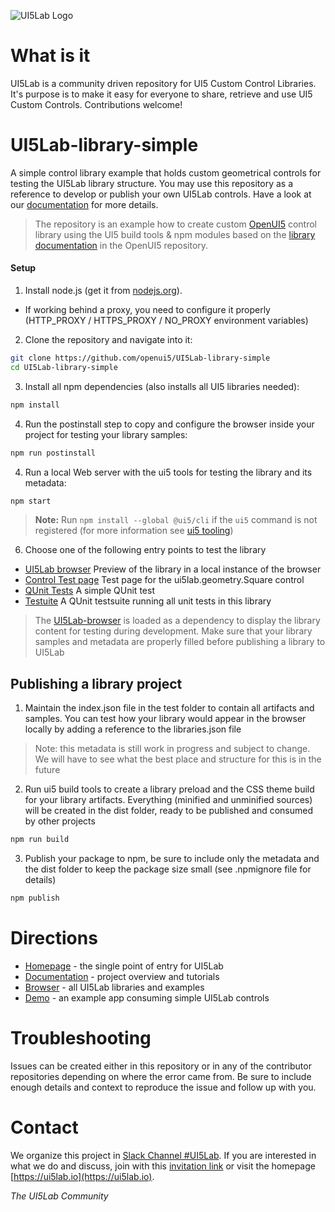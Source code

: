 ![UI5Lab Logo](https://github.com/UI5Lab/UI5Lab-central/blob/master/docs/media/UI5LabLogoPhoenix.png)

# What is it

UI5Lab is a community driven repository for UI5 Custom Control Libraries. It's purpose is to make it easy for everyone to share, retrieve and use UI5 Custom Controls. Contributions welcome!

# UI5Lab-library-simple

A simple control library example that holds custom geometrical controls for testing the UI5Lab library structure.
You may use this repository as a reference to develop or publish your own UI5Lab controls. Have a look at our [documentation](http://ui5lab.io/docs/) for more details. 

> The repository is an example how to create custom [OpenUI5](https://github.com/SAP/openui5) control library using the UI5 build tools & npm modules based on the [library documentation](https://github.com/SAP/openui5/blob/master/docs/controllibraries.md) in the OpenUI5 repository. 

#### Setup

1. Install node.js (get it from [nodejs.org](http://nodejs.org/)).
 * If working behind a proxy, you need to configure it properly (HTTP_PROXY / HTTPS_PROXY / NO_PROXY environment variables)

2. Clone the repository and navigate into it:
```sh
git clone https://github.com/openui5/UI5Lab-library-simple
cd UI5Lab-library-simple
```

3. Install all npm dependencies (also installs all UI5 libraries needed):
```sh
npm install
```


4. Run the postinstall step to copy and configure the browser inside your project for testing your library samples:
```sh
npm run postinstall
```

4. Run a local Web server with the ui5 tools for testing the library and its metadata:
```sh
npm start
```

> **Note:** Run ```npm install --global @ui5/cli``` if the ```ui5``` command is not registered (for more information see [ui5 tooling](https://github.com/SAP/ui5-tooling]))

6. Choose one of the following entry points to test the library

* [UI5Lab  browser](http://localhost:8080/test-resources/ui5lab/browser/index.html) Preview of the library in a local instance of the browser
* [Control Test page](http://localhost:8080/test-resources/ui5lab/geometry/Square.html) Test page for the ui5lab.geometry.Square control
* [QUnit Tests](http://localhost:8080/test-resources/ui5lab/geometry/qunit/Square.qunit.html) A simple QUnit test
* [Testuite](http://localhost:8080/test-resources/ui5lab/geometry/qunit/testsuite.qunit.html) A QUnit testsuite running all unit tests in this library

> The [UI5Lab-browser](https://github.com/openui5/UI5Lab-browser) is loaded as a dependency to display the library content for testing during development. Make sure that your library samples and metadata are properly filled before publishing a library to UI5Lab

## Publishing a library project

1. Maintain the index.json file in the test folder to contain all artifacts and samples. You can test how your library would appear in the browser locally by adding a reference to the libraries.json file

>Note: this metadata is still work in progress and subject to change. We will have to see what the best place and structure for this is in the future
 
2. Run ui5 build tools to create a library preload and the CSS theme build for your library artifacts. Everything (minified and unminified sources) will be created in the dist folder, ready to be published and consumed by other projects
```sh
npm run build
```

3. Publish your package to npm, be sure to include only the metadata and the dist folder to keep the package size small (see .npmignore file for details) 
```sh
npm publish
```
# Directions

* [Homepage](https://ui5lab.io) - the single point of entry for UI5Lab
* [Documentation](https://ui5lab.io/docs) - project overview and tutorials
* [Browser](https://ui5lab.io/browser) - all UI5Lab libraries and examples
* [Demo](https://ui5lab.github.io/UI5Lab-app-simple/index.html) - an example app consuming simple UI5Lab controls

# Troubleshooting

Issues can be created either in this repository or in any of the contributor repositories depending on where the error came from.
Be sure to include enough details and context to reproduce the issue and follow up with you. 

# Contact

We organize this project in [Slack Channel #UI5Lab](https://openui5.slack.com/messages/UI5lab).
If you are interested in what we do and discuss, join with this [invitation link](http://slackui5invite.herokuapp.com/) or visit the homepage [https://ui5lab.io](https://ui5lab.io).

*The UI5Lab Community*

